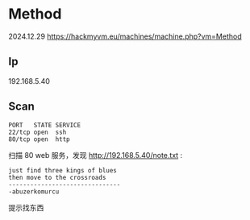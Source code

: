 # Method

2024.12.29 https://hackmyvm.eu/machines/machine.php?vm=Method

## Ip

192.168.5.40

## Scan

```
PORT   STATE SERVICE
22/tcp open  ssh
80/tcp open  http
```

扫描 80 web 服务，发现 http://192.168.5.40/note.txt :

```
just find three kings of blues
then move to the crossroads
-------------------------------
-abuzerkomurcu
```

提示找东西
